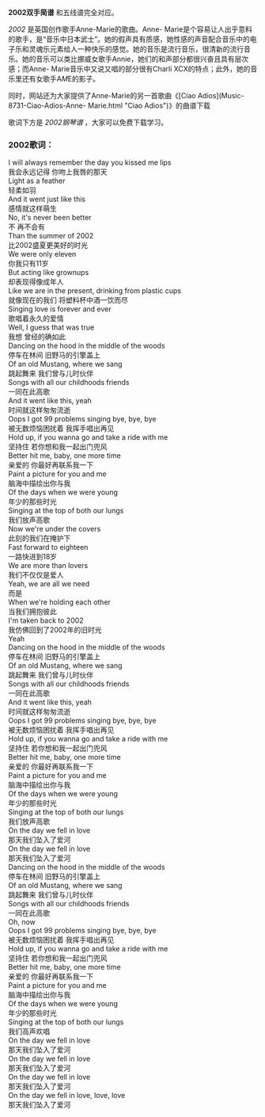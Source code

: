

**2002双手简谱** 和五线谱完全对应。

_2002_ 是英国创作歌手Anne-Marie的歌曲。Anne-
Marie是个容易让人出乎意料的歌手，是“音乐中日本武士”。她的假声具有质感，她性感的声音配合音乐中的电子乐和灵魂乐元素给人一种快乐的感觉。她的音乐是流行音乐，很清新的流行音乐。她的音乐可以类比挪威女歌手Annie，她们的和声部分都很兴奋且具有层次感；而Anne-
Marie音乐中又说又唱的部分很有Charli XCX的特点；此外，她的音乐里还有女歌手A*M*E的影子。

同时，网站还为大家提供了Anne-Marie的另一首歌曲《[Ciao Adios](Music-8731-Ciao-Adios-Anne-
Marie.html "Ciao Adios")》的曲谱下载

歌词下方是 _2002钢琴谱_ ，大家可以免费下载学习。

### 2002歌词：

I will always remember the day you kissed me lips  
我会永远记得 你吻上我唇的那天  
Light as a feather  
轻柔如羽  
And it went just like this  
感情就这样萌生  
No, it's never been better  
不 再不会有  
Than the summer of 2002  
比2002盛夏更美好的时光  
We were only eleven  
你我只有11岁  
But acting like grownups  
却表现得像成年人  
Like we are in the present, drinking from plastic cups  
就像现在的我们 将塑料杯中酒一饮而尽  
Singing love is forever and ever  
歌唱着永久的爱情  
Well, I guess that was true  
我想 曾经的确如此  
Dancing on the hood in the middle of the woods  
停车在林间 旧野马的引擎盖上  
Of an old Mustang, where we sang  
跳起舞来 我们曾与儿时伙伴  
Songs with all our childhoods friends  
一同在此高歌  
And it went like this, yeah  
时间就这样匆匆流逝  
Oops I got 99 problems singing bye, bye, bye  
被无数烦恼困扰着 我挥手唱出再见  
Hold up, if you wanna go and take a ride with me  
坚持住 若你想和我一起出门兜风  
Better hit me, baby, one more time  
亲爱的 你最好再联系我一下  
Paint a picture for you and me  
脑海中描绘出你与我  
Of the days when we were young  
年少的那些时光  
Singing at the top of both our lungs  
我们放声高歌  
Now we're under the covers  
此刻的我们在掩护下  
Fast forward to eighteen  
一路快进到18岁  
We are more than lovers  
我们不仅仅是爱人  
Yeah, we are all we need  
而是  
When we're holding each other  
当我们拥抱彼此  
I'm taken back to 2002  
我仿佛回到了2002年的旧时光  
Yeah  
Dancing on the hood in the middle of the woods  
停车在林间 旧野马的引擎盖上  
Of an old Mustang, where we sang  
跳起舞来 我们曾与儿时伙伴  
Songs with all our childhoods friends  
一同在此高歌  
And it went like this, yeah  
时间就这样匆匆流逝  
Oops I got 99 problems singing bye, bye, bye  
被无数烦恼困扰着 我挥手唱出再见  
Hold up, if you wanna go and take a ride with me  
坚持住 若你想和我一起出门兜风  
Better hit me, baby, one more time  
亲爱的 你最好再联系我一下  
Paint a picture for you and me  
脑海中描绘出你与我  
Of the days when we were young  
年少的那些时光  
Singing at the top of both our lungs  
我们放声高歌  
On the day we fell in love  
那天我们坠入了爱河  
On the day we fell in love  
那天我们坠入了爱河  
Dancing on the hood in the middle of the woods  
停车在林间 旧野马的引擎盖上  
Of an old Mustang, where we sang  
跳起舞来 我们曾与儿时伙伴  
Songs with all our childhoods friends  
一同在此高歌  
Oh, now  
Oops I got 99 problems singing bye, bye, bye  
被无数烦恼困扰着 我挥手唱出再见  
Hold up, if you wanna go and take a ride with me  
坚持住 若你想和我一起出门兜风  
Better hit me, baby, one more time  
亲爱的 你最好再联系我一下  
Paint a picture for you and me  
脑海中描绘出你与我  
Of the days when we were young  
年少的那些时光  
Singing at the top of both our lungs  
我们高声欢唱  
On the day we fell in love  
那天我们坠入了爱河  
On the day we fell in love  
那天我们坠入了爱河  
On the day we fell in love  
那天我们坠入了爱河  
On the day we fell in love, love, love  
那天我们坠入了爱河

